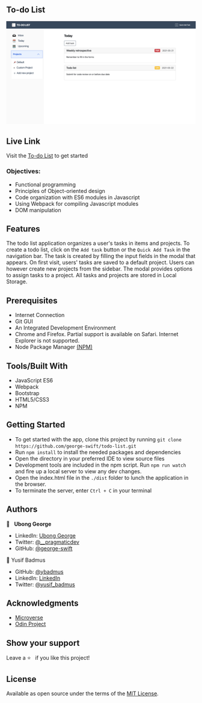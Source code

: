 ## To-do List
![screenshot](./screenshot.png)

## Live Link
Visit the [To-do List](https://george-swift.github.io/todo-list/) to get started

### Objectives:
- Functional programming
- Principles of Object-oriented design
- Code organization with ES6 modules in Javascript
- Using Webpack for compiling Javascript modules
- DOM manipulation

## Features
The todo list application organizes a user's tasks in items and projects. To create a todo list, click 
on the `Add task` button or the `Quick Add Task` in the navigation bar. The task is created by filling 
the input fields in the modal that appears. On first visit, users' tasks are saved to a default project. 
Users can however create new projects from the sidebar. The modal provides options to assign tasks to a project. 
All tasks and projects are stored in Local Storage.

## Prerequisites
- Internet Connection
- Git GUI
- An Integrated Development Environment
- Chrome and Firefox. Partial support is available on Safari. Internet Explorer is not supported.
- Node Package Manager [(NPM)](https://docs.npmjs.com/about-npm)

## Tools/Built With
- JavaScript ES6
- Webpack
- Bootstrap
- HTML5/CSS3
- NPM

## Getting Started
- To get started with the app, clone this project by running `git clone https://github.com/george-swift/todo-list.git`
- Run `npm install` to install the needed packages and dependencies
- Open the directory in your preferred IDE to view source files
- Development tools are included in the npm script. Run `npm run watch` and fire up a local server to view any dev changes.
- Open the index.html file in the `./dist` folder to lunch the application in the browser.
- To terminate the server, enter `Ctrl + C` in your terminal

## Authors

👤 &nbsp; **Ubong George**
- LinkedIn: [Ubong George](https://www.linkedin.com/in/ubong-itok)
- Twitter: [@\_\_pragmaticdev](https://twitter.com/__pragmaticdev)
- GitHub: [@george-swift](https://github.com/george-swift)

👤 Yusif Badmus

- GitHub: [@ybadmus](https://github.com/ybadmus) 
- LinkedIn: [LinkedIn](https://www.linkedin.com/in/ybadmus/)
- Twitter: [@yusif_badmus](https://twitter.com/yusif_badmus)

## Acknowledgments

- [Microverse](https://www.microverse.org)
- [Odin Project](https://www.theodinproject.com/paths/full-stack-javascript/courses/javascript/lessons/todo-list)

## Show your support

Leave a :star:️ &nbsp; if you like this project!

## License

Available as open source under the terms of the [MIT License](https://opensource.org/licenses/MIT).
